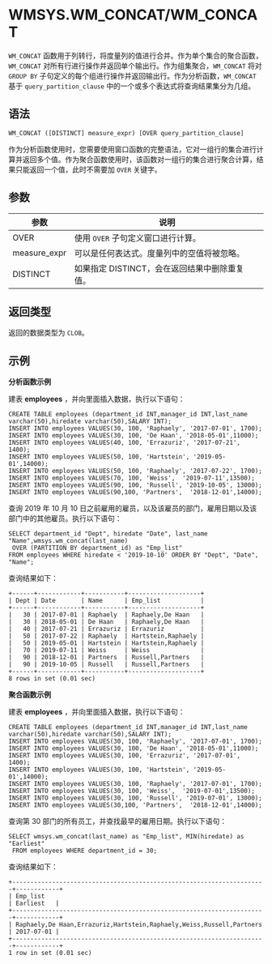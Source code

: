 WMSYS.WM_CONCAT/WM_CONCAT 
==============================================



`WM_CONCAT` 函数用于列转行，将度量列的值进行合并。作为单个集合的聚合函数，`WM_CONCAT` 对所有行进行操作并返回单个输出行。作为组集聚合，`WM_CONCAT` 将对 `GROUP BY` 子句定义的每个组进行操作并返回输出行。作为分析函数，`WM_CONCAT` 基于 `query_partition_clause` 中的一个或多个表达式将查询结果集分为几组。

语法 
--------------

    WM_CONCAT ([DISTINCT] measure_expr) [OVER query_partition_clause]



作为分析函数使用时，您需要使用窗口函数的完整语法，它对一组行的集合进行计算并返回多个值。作为聚合函数使用时，该函数对一组行的集合进行聚合计算，结果只能返回一个值，此时不需要加 `OVER` 关键字。

参数 
--------------



|      参数      |             说明              |
|--------------|-----------------------------|
| OVER         | 使用 `OVER` 子句定义窗口进行计算。       |
| measure_expr | 可以是任何表达式。度量列中的空值将被忽略。       |
| DISTINCT     | 如果指定 DISTINCT，会在返回结果中删除重复值。 |



返回类型 
----------------

返回的数据类型为 `CLOB`。

示例 
--------------

**分析函数示例** 

建表 **employees** ，并向里面插入数据，执行以下语句：

    CREATE TABLE employees (department_id INT,manager_id INT,last_name varchar(50),hiredate varchar(50),SALARY INT);
    INSERT INTO employees VALUES(30, 100, 'Raphaely', '2017-07-01', 1700);
    INSERT INTO employees VALUES(30, 100, 'De Haan', '2018-05-01',11000);      
    INSERT INTO employees VALUES(40, 100, 'Errazuriz', '2017-07-21', 1400);
    INSERT INTO employees VALUES(50, 100, 'Hartstein', '2019-05-01',14000);     
    INSERT INTO employees VALUES(50, 100, 'Raphaely', '2017-07-22', 1700);
    INSERT INTO employees VALUES(70, 100, 'Weiss',  '2019-07-11',13500);     
    INSERT INTO employees VALUES(90, 100, 'Russell', '2019-10-05', 13000);
    INSERT INTO employees VALUES(90,100, 'Partners',  '2018-12-01',14000);



查询 2019 年 10 月 10 日之前雇用的雇员，以及该雇员的部门，雇用日期以及该部门中的其他雇员。执行以下语句：

    SELECT department_id "Dept", hiredate "Date", last_name "Name",wmsys.wm_concat(last_name) 
     OVER (PARTITION BY department_id) as "Emp_list"
    FROM employees WHERE hiredate < '2019-10-10' ORDER BY "Dept", "Date", "Name";



查询结果如下：

    +------+------------+-----------+--------------------+
    | Dept | Date       | Name      | Emp_list           |
    +------+------------+-----------+--------------------+
    |   30 | 2017-07-01 | Raphaely  | Raphaely,De Haan   |
    |   30 | 2018-05-01 | De Haan   | Raphaely,De Haan   |
    |   40 | 2017-07-21 | Errazuriz | Errazuriz          |
    |   50 | 2017-07-22 | Raphaely  | Hartstein,Raphaely |
    |   50 | 2019-05-01 | Hartstein | Hartstein,Raphaely |
    |   70 | 2019-07-11 | Weiss     | Weiss              |
    |   90 | 2018-12-01 | Partners  | Russell,Partners   |
    |   90 | 2019-10-05 | Russell   | Russell,Partners   |
    +------+------------+-----------+--------------------+
    8 rows in set (0.01 sec)



**聚合函数示例** 

建表 **employees** ，并向里面插入数据，执行以下语句：

    CREATE TABLE employees (department_id INT,manager_id INT,last_name varchar(50),hiredate varchar(50),SALARY INT);
    INSERT INTO employees VALUES(30, 100, 'Raphaely', '2017-07-01', 1700);
    INSERT INTO employees VALUES(30, 100, 'De Haan', '2018-05-01',11000);      
    INSERT INTO employees VALUES(30, 100, 'Errazuriz', '2017-07-01', 1400);
    INSERT INTO employees VALUES(30, 100, 'Hartstein', '2019-05-01',14000);     
    INSERT INTO employees VALUES(30, 100, 'Raphaely', '2017-07-01', 1700);
    INSERT INTO employees VALUES(30, 100, 'Weiss',  '2019-07-01',13500);     
    INSERT INTO employees VALUES(30, 100, 'Russell', '2019-07-01', 13000);
    INSERT INTO employees VALUES(30,100, 'Partners',  '2018-12-01',14000);



查询第 30 部门的所有员工，并查找最早的雇用日期。执行以下语句：

    SELECT wmsys.wm_concat(last_name) as "Emp_list", MIN(hiredate) as "Earliest"
     FROM employees WHERE department_id = 30;



查询结果如下：

    +----------------------------------------------------------------------+------------+
    | Emp_list                                                             | Earliest   |
    +----------------------------------------------------------------------+------------+
    | Raphaely,De Haan,Errazuriz,Hartstein,Raphaely,Weiss,Russell,Partners | 2017-07-01 |
    +----------------------------------------------------------------------+------------+
    1 row in set (0.01 sec)


